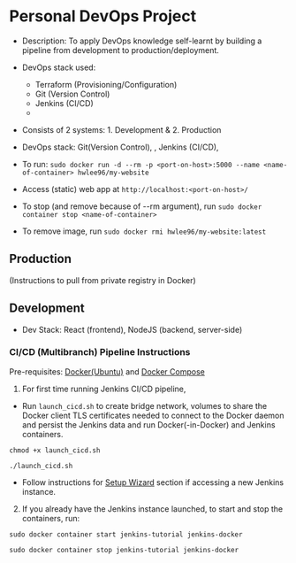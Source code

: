 # Personal DevOps Project

* Description: To apply DevOps knowledge self-learnt by building a pipeline from development to production/deployment.
* DevOps stack used:
  * Terraform (Provisioning/Configuration)
  * Git (Version Control)
  * Jenkins (CI/CD)
  * 
* Consists of 2 systems: 1. Development & 2. Production 
* DevOps stack: Git(Version Control), , Jenkins (CI/CD), 


* To run: ```sudo docker run -d --rm -p <port-on-host>:5000 --name <name-of-container> hwlee96/my-website```
* Access (static) web app at ```http://localhost:<port-on-host>/```
* To stop (and remove because of --rm argument), run ```sudo docker container stop <name-of-container>```
* To remove image, run ```sudo docker rmi hwlee96/my-website:latest```

## Production
(Instructions to pull from private registry in Docker)

## Development
* Dev Stack: React (frontend), NodeJS (backend, server-side)

### CI/CD (Multibranch) Pipeline Instructions

Pre-requisites: [Docker(Ubuntu)](https://docs.docker.com/install/linux/docker-ce/ubuntu/) and [Docker Compose](https://docs.docker.com/compose/install/)

1. For first time running Jenkins CI/CD pipeline, 

* Run ```launch_cicd.sh``` to create bridge network, volumes to share the Docker client TLS certificates needed to connect to the Docker daemon and persist the Jenkins data  and run Docker(-in-Docker) and Jenkins containers.

```chmod +x launch_cicd.sh```

```./launch_cicd.sh```

* Follow instructions for [Setup Wizard](https://jenkins.io/doc/tutorials/build-a-multibranch-pipeline-project/#setup-wizard) section if accessing a new Jenkins instance. 

2. If you already have the Jenkins instance launched, to start and stop the containers, run: 

```sudo docker container start jenkins-tutorial jenkins-docker```

```sudo docker container stop jenkins-tutorial jenkins-docker```
